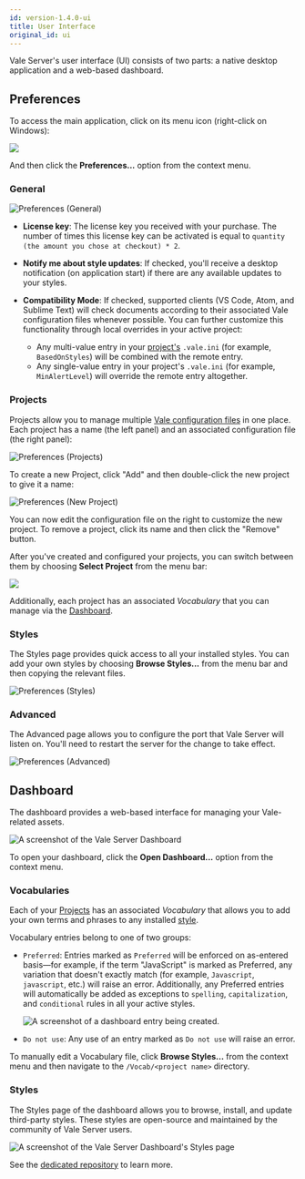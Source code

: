 ```yaml
---
id: version-1.4.0-ui
title: User Interface
original_id: ui
---
```


Vale Server's user interface (UI) consists of two parts: a native desktop
application and a web-based dashboard.

## Preferences

To access the main application, click on its menu icon (right-click on Windows):

<img class="rounded" src="assets/ui/menu.gif" style="max-width: 60%;">

And then click the **Preferences...** option from the context menu.

### General

![Preferences (General)](assets/ui/macOS/prefs-general.png)

- **License key**: The license key you received with your purchase. The number of times this license key can be activated is equal to `quantity (the amount you chose at checkout) * 2`.

- **Notify me about style updates**: If checked, you'll receive a desktop notification (on application start) if there are any available updates to your styles.

- **Compatibility Mode**: If checked, supported clients (VS Code, Atom, and Sublime Text) will check documents according to their associated Vale configuration files whenever possible. You can further customize this functionality through local overrides in your active project:

  - Any multi-value entry in your [project's](#projects) `.vale.ini` (for example, `BasedOnStyles`) will be combined with the remote entry.
  - Any single-value entry in your project's `.vale.ini` (for example, `MinAlertLevel`) will override the remote entry altogether.

### Projects

Projects allow you to manage multiple [Vale configuration files](ini)
in one place. Each project has a name (the left panel) and an associated
configuration file (the right panel):

![Preferences (Projects)](assets/ui/macOS/prefs-projects.png)

To create a new Project, click "Add" and then double-click the new project
to give it a name:

![Preferences (New Project)](assets/ui/macOS/new-project.png)

You can now edit the configuration file on the right to customize the new
project. To remove a project, click its name and then click the "Remove"
button.

After you've created and configured your projects, you can switch
between them by choosing **Select Project** from the menu bar:

<img src="assets/ui/macOS/select-project.png" class="small">

Additionally, each project has an associated *Vocabulary* that you can manage
via the [Dashboard](#dashboard).

### Styles

The Styles page provides quick access to all your installed styles. You can
add your own styles by choosing **Browse Styles...** from the menu bar and then
copying the relevant files.

![Preferences (Styles)](assets/ui/macOS/prefs-styles.png)

### Advanced

The Advanced page allows you to configure the port that Vale Server
will listen on. You'll need to restart the server for the change to take
effect.

![Preferences (Advanced)](assets/ui/macOS/prefs-advanced.png)

## Dashboard

The dashboard provides a web-based interface for managing your Vale-related
assets.

![A screenshot of the Vale Server Dashboard](assets/ui/dash2.png)

To open your dashboard, click the **Open Dashboard...** option from the context
menu.

### Vocabularies

Each of your [Projects](#projects) has an associated *Vocabulary* that allows
you to add your own terms and phrases to any installed [style](#styles).

Vocabulary entries belong to one of two groups:

- `Preferred`: Entries marked as `Preferred` will be enforced on as-entered
  basis&mdash;for example, if the term "JavaScript" is marked as Preferred, any
  variation that doesn't exactly match (for example, `Javascript`, `javascript`, etc.) will
  raise an error. Additionally, any Preferred entries will automatically be
  added as exceptions to `spelling`, `capitalization`, and `conditional` rules
  in all your active styles.

  ![A screenshot of a dashboard entry being created.](assets/ui/dash-entry2.png)

- `Do not use`: Any use of an entry marked as `Do not use` will raise an error.

To manually edit a Vocabulary file, click **Browse Styles...** from the context
menu and then navigate to the `/Vocab/<project name>` directory.

### Styles

The Styles page of the dashboard allows you to browse, install, and update
third-party styles. These styles are open-source and maintained by the community of
Vale Server users.

![A screenshot of the Vale Server Dashboard's Styles page](assets/ui/dash-styles2.png)

See the [dedicated repository](https://github.com/errata-ai/styles) to learn more.
